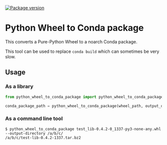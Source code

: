 <a href="https://pypi.org/project/python-wheel-to-conda-package" target="_blank">
  <img src="https://img.shields.io/pypi/v/python-wheel-to-conda-package?color=%2334D058&label=pypi%20package" alt="Package version">
</a>

# Python Wheel to Conda package

This converts a Pure-Python Wheel to a noarch Conda package.

This tool can be used to replace `conda build` which can sometimes be very slow.

## Usage

### As a library

```python
from python_wheel_to_conda_package import python_wheel_to_conda_package

conda_package_path = python_wheel_to_conda_package(wheel_path, output_directory=some_directory)
```

### As a command line tool

```console
$ python_wheel_to_conda_package test_lib-0.4.2-0_1337-py3-none-any.whl --output-directory /a/b/c/
/a/b/c/test-lib-0.4.2-1337.tar.bz2
```
